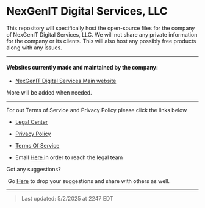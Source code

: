 # NexGenIT Digital Services, LLC

This repository will specifically host the open-source files for the company of NexGenIT Digital Services, LLC. We will not share any private information for the company or its clients. This will also host any possibly free products along with any issues.

---

#### Websites currently made and maintained by the company:

- [NexGenIT Digital Services Main website](https://nexgenit.digital/?utm=githubReadMe)

More will be added when needed.

---

For out Terms of Service and Privacy Policy please click the links below

- [Legal Center](https://nexgenit.digital/legal)
  
- [Privacy Policy](https://nexgenit.digital/legal/privacy/)
  
- [Terms Of Service](https://nexgenit.digital/legal/tos)
  
- Email [Here ](mailto:legal@nexgenit.digital)in order to reach the legal team
  

Got any suggestions?

 Go [Here](https://github.nexgenit.digital) to drop your suggestions and share with others as well.

---

> Last updated: 5/2/2025 at 2247 EDT
